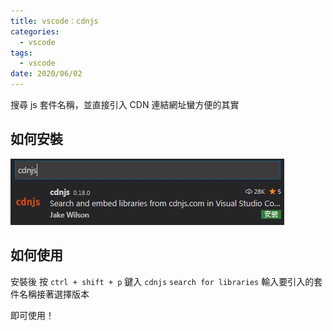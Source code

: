 ```yaml
---
title: vscode：cdnjs
categories:
  - vscode
tags:
  - vscode
date: 2020/06/02
---
```


搜尋 js 套件名稱，並直接引入 CDN 連結網址蠻方便的其實

## 如何安裝

<img src="/assets/images/vscode/cdnjs/cdnjs.jpg" />

## 如何使用

安裝後 按 `ctrl + shift + p` 鍵入 `cdnjs` `search for libraries` 輸入要引入的套
件名稱接著選擇版本

即可使用！
